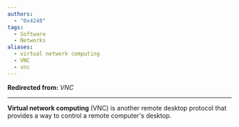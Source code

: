 ```yaml
---
authors: 
  - "0x4248"
tags:
  - Software
  - Networks
aliases:
  - virtual network computing
  - VNC
  - vnc
---
```

**Redirected from:** *VNC*
<hr>

**Virtual network computing** (VNC) is another remote desktop protocol that provides a way to control a remote computer's desktop.